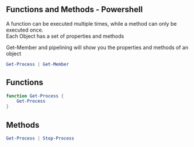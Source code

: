 Functions and Methods - Powershell
----------------------------------

A function can be executed multiple times, while a method can only be executed once.<br />
Each Object has a set of properties and methods

Get-Member and pipelining will show you the properties and methods of an object

```ps1
Get-Process | Get-Member
```
## Functions

```ps1
function Get-Process {
    Get-Process
}
```

## Methods

```ps1
Get-Process | Stop-Process
```


